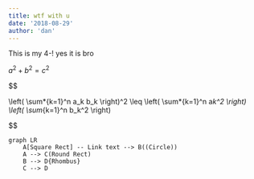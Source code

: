 ```yaml
---
title: wtf with u
date: '2018-08-29'
author: 'dan'
---
```


This is my 4-! yes it is bro

$a^2 + b^2 = c^2$

$$

\left( \sum*{k=1}^n a_k b_k \right)^2 \leq \left( \sum*{k=1}^n a*k^2 \right) \left( \sum*{k=1}^n b_k^2 \right)

$$

```mermaid
graph LR
    A[Square Rect] -- Link text --> B((Circle))
    A --> C(Round Rect)
    B --> D{Rhombus}
    C --> D
```
